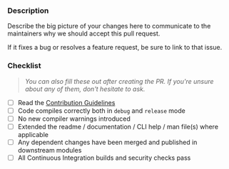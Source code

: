 ### Description

Describe the big picture of your changes here to communicate to the maintainers why we should accept this pull request.

If it fixes a bug or resolves a feature request, be sure to link to that issue.

### Checklist

> _You can also fill these out after creating the PR. If you're unsure about any of them, don't hesitate to ask._

* [ ] Read the [Contribution Guidelines](https://github.com/theonethread/.github/blob/master/.github/contributing.md "Open")
* [ ] Code compiles correctly both in `debug` and `release` mode
* [ ] No new compiler warnings introduced 
* [ ] Extended the readme / documentation / CLI help / man file(s) where applicable
* [ ] Any dependent changes have been merged and published in downstream modules
* [ ] All Continuous Integration builds and security checks pass
